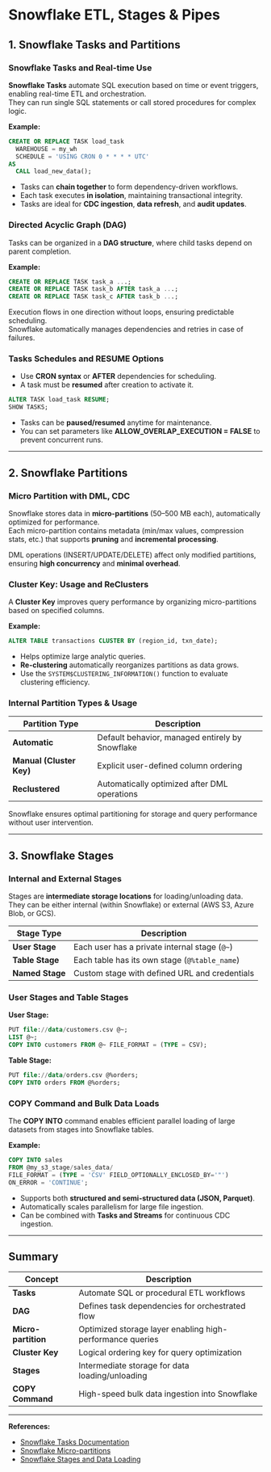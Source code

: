 # Snowflake ETL, Stages & Pipes

## 1. Snowflake Tasks and Partitions

### Snowflake Tasks and Real-time Use
**Snowflake Tasks** automate SQL execution based on time or event triggers, enabling real-time ETL and orchestration.  
They can run single SQL statements or call stored procedures for complex logic.

**Example:**
```sql
CREATE OR REPLACE TASK load_task
  WAREHOUSE = my_wh
  SCHEDULE = 'USING CRON 0 * * * * UTC'
AS
  CALL load_new_data();
```

- Tasks can **chain together** to form dependency-driven workflows.
- Each task executes **in isolation**, maintaining transactional integrity.
- Tasks are ideal for **CDC ingestion**, **data refresh**, and **audit updates**.

### Directed Acyclic Graph (DAG)
Tasks can be organized in a **DAG structure**, where child tasks depend on parent completion.

**Example:**
```sql
CREATE OR REPLACE TASK task_a ...;
CREATE OR REPLACE TASK task_b AFTER task_a ...;
CREATE OR REPLACE TASK task_c AFTER task_b ...;
```

Execution flows in one direction without loops, ensuring predictable scheduling.  
Snowflake automatically manages dependencies and retries in case of failures.

### Tasks Schedules and RESUME Options
- Use **CRON syntax** or **AFTER** dependencies for scheduling.  
- A task must be **resumed** after creation to activate it.

```sql
ALTER TASK load_task RESUME;
SHOW TASKS;
```

- Tasks can be **paused/resumed** anytime for maintenance.  
- You can set parameters like **ALLOW_OVERLAP_EXECUTION = FALSE** to prevent concurrent runs.

---

## 2. Snowflake Partitions

### Micro Partition with DML, CDC
Snowflake stores data in **micro-partitions** (50–500 MB each), automatically optimized for performance.  
Each micro-partition contains metadata (min/max values, compression stats, etc.) that supports **pruning** and **incremental processing**.

DML operations (INSERT/UPDATE/DELETE) affect only modified partitions, ensuring **high concurrency** and **minimal overhead**.

### Cluster Key: Usage and ReClusters
A **Cluster Key** improves query performance by organizing micro-partitions based on specified columns.

**Example:**
```sql
ALTER TABLE transactions CLUSTER BY (region_id, txn_date);
```

- Helps optimize large analytic queries.  
- **Re-clustering** automatically reorganizes partitions as data grows.  
- Use the `SYSTEM$CLUSTERING_INFORMATION()` function to evaluate clustering efficiency.

### Internal Partition Types & Usage
| Partition Type | Description |
|-----------------|--------------|
| **Automatic** | Default behavior, managed entirely by Snowflake |
| **Manual (Cluster Key)** | Explicit user-defined column ordering |
| **Reclustered** | Automatically optimized after DML operations |

Snowflake ensures optimal partitioning for storage and query performance without user intervention.

---

## 3. Snowflake Stages

### Internal and External Stages
Stages are **intermediate storage locations** for loading/unloading data.  
They can be either internal (within Snowflake) or external (AWS S3, Azure Blob, or GCS).

| Stage Type | Description |
|-------------|--------------|
| **User Stage** | Each user has a private internal stage (`@~`) |
| **Table Stage** | Each table has its own stage (`@%table_name`) |
| **Named Stage** | Custom stage with defined URL and credentials |

### User Stages and Table Stages
**User Stage:**
```sql
PUT file://data/customers.csv @~;
LIST @~;
COPY INTO customers FROM @~ FILE_FORMAT = (TYPE = CSV);
```

**Table Stage:**
```sql
PUT file://data/orders.csv @%orders;
COPY INTO orders FROM @%orders;
```

### COPY Command and Bulk Data Loads
The **COPY INTO** command enables efficient parallel loading of large datasets from stages into Snowflake tables.

**Example:**
```sql
COPY INTO sales
FROM @my_s3_stage/sales_data/
FILE_FORMAT = (TYPE = 'CSV' FIELD_OPTIONALLY_ENCLOSED_BY='"')
ON_ERROR = 'CONTINUE';
```

- Supports both **structured and semi-structured data (JSON, Parquet)**.  
- Automatically scales parallelism for large file ingestion.  
- Can be combined with **Tasks and Streams** for continuous CDC ingestion.

---

## Summary

| Concept | Description |
|----------|--------------|
| **Tasks** | Automate SQL or procedural ETL workflows |
| **DAG** | Defines task dependencies for orchestrated flow |
| **Micro-partition** | Optimized storage layer enabling high-performance queries |
| **Cluster Key** | Logical ordering key for query optimization |
| **Stages** | Intermediate storage for data loading/unloading |
| **COPY Command** | High-speed bulk data ingestion into Snowflake |

---

**References:**
- [Snowflake Tasks Documentation](https://docs.snowflake.com/en/user-guide/tasks-intro)
- [Snowflake Micro-partitions](https://docs.snowflake.com/en/user-guide/tables-clustering-micro-partitions)
- [Snowflake Stages and Data Loading](https://docs.snowflake.com/en/user-guide/data-load-overview)
